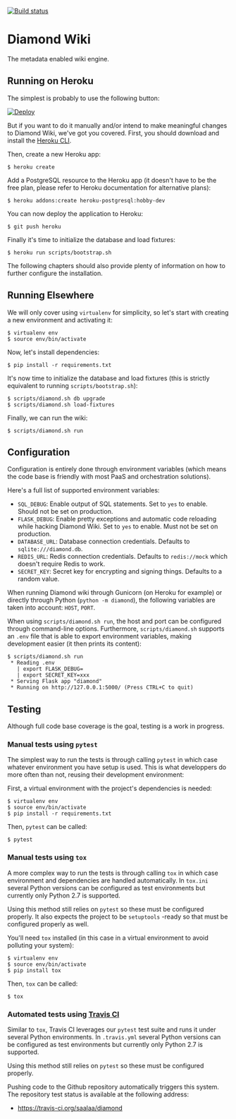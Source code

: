 [![Build status](https://travis-ci.org/saalaa/diamond.svg?branch=master)](https://travis-ci.org/saalaa/diamond)

# Diamond Wiki

The metadata enabled wiki engine.


## Running on Heroku

The simplest is probably to use the following button:

[![Deploy](https://www.herokucdn.com/deploy/button.svg)](https://heroku.com/deploy?template=https://github.com/saalaa/diamond)

But if you want to do it manually and/or intend to make meaningful changes to
Diamond Wiki, we've got you covered. First, you should download and install the
[Heroku CLI](https://devcenter.heroku.com/articles/heroku-command-line).

Then, create a new Heroku app:

    $ heroku create

Add a PostgreSQL resource to the Heroku app (it doesn't have to be the free
plan, please refer to Heroku documentation for alternative plans):

    $ heroku addons:create heroku-postgresql:hobby-dev

You can now deploy the application to Heroku:

    $ git push heroku

Finally it's time to initialize the database and load fixtures:

    $ heroku run scripts/bootstrap.sh

The following chapters should also provide plenty of information on how to
further configure the installation.


## Running Elsewhere

We will only cover using `virtualenv` for simplicity, so let's start with
creating a new environment and activating it:

    $ virtualenv env
    $ source env/bin/activate

Now, let's install dependencies:

    $ pip install -r requirements.txt

It's now time to initialize the database and load fixtures (this is strictly
equivalent to running `scripts/bootstrap.sh`):

    $ scripts/diamond.sh db upgrade
    $ scripts/diamond.sh load-fixtures

Finally, we can run the wiki:

    $ scripts/diamond.sh run


## Configuration

Configuration is entirely done through environment variables (which means the
code base is friendly with most PaaS and orchestration solutions).

Here's a full list of supported environment variables:

- `SQL_DEBUG`: Enable output of SQL statements. Set to `yes` to enable. Should
  not be set on production.
- `FLASK_DEBUG`: Enable pretty exceptions and automatic code reloading while
  hacking Diamond Wiki. Set to `yes` to enable. Must not be set on production.
- `DATABASE_URL`: Database connection credentials. Defaults to
  `sqlite:///diamond.db`.
- `REDIS_URL`: Redis connection credentials. Defaults to `redis://mock` which
  doesn't require Redis to work.
- `SECRET_KEY`: Secret key for encrypting and signing things. Defaults to a
  random value.

When running Diamond wiki through Gunicorn (on Heroku for example) or directly
through Python (`python -m diamond`), the following variables are taken into
account: `HOST`, `PORT`.

When using `scripts/diamond.sh run`, the host and port can be configured
through command-line options. Furthermore, `scripts/diamond.sh` supports an
`.env` file that is able to export environment variables, making development
easier (it then prints its content):

    $ scripts/diamond.sh run
     * Reading .env
       | export FLASK_DEBUG=
       | export SECRET_KEY=xxx
     * Serving Flask app "diamond"
     * Running on http://127.0.0.1:5000/ (Press CTRL+C to quit)


## Testing

Although full code base coverage is the goal, testing is a work in progress.

### Manual tests using `pytest`

The simplest way to run the tests is through calling `pytest` in which case
whatever environment you have setup is used. This is what developpers do more
often than not, reusing their development environment:

First, a virtual environment with the project's dependencies is needed:

    $ virtualenv env
    $ source env/bin/activate
    $ pip install -r requirements.txt

Then, `pytest` can be called:

    $ pytest

### Manual tests using `tox`

A more complex way to run the tests is through calling `tox` in which case
environment and dependencies are handled automatically. In `tox.ini` several
Python versions can be configured as test environments but currently only
Python 2.7 is supported.

Using this method still relies on `pytest` so these must be configured
properly. It also expects the project to be `setuptools` -ready so that must be
configured properly as well.

You'll need `tox` installed (in this case in a virtual environment to avoid
polluting your system):

    $ virtualenv env
    $ source env/bin/activate
    $ pip install tox

Then, `tox` can be called:

    $ tox

### Automated tests using [Travis CI](https://travis-ci.org)

Similar to `tox`, Travis CI leverages our `pytest` test suite and runs it under
several Python environments. In `.travis.yml` several Python versions can be
configured as test environments but currently only Python 2.7 is supported.

Using this method still relies on `pytest` so these must be configured
properly.

Pushing code to the Github repository automatically triggers this system. The
repository test status is available at the following address:

- https://travis-ci.org/saalaa/diamond
